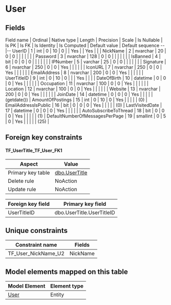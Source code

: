 ﻿User
============

## Fields

Field name | Ordinal | Native type | Length | Precision | Scale | Is Nullable | Is PK | Is FK | Is Identity | Is Computed  | Default value | Default sequence
--|--
UserID | 1 | int | 0 | 10 | 0 |  | Yes |  | Yes |  |  | 
NickName | 2 | nvarchar | 20 | 0 | 0 |  |  |  |  |  |  | 
Password | 3 | nvarchar | 128 | 0 | 0 |  |  |  |  |  |  | 
IsBanned | 4 | bit | 0 | 0 | 0 |  |  |  |  |  |  | 
IPNumber | 5 | varchar | 25 | 0 | 0 |  |  |  |  |  |  | 
Signature | 6 | nvarchar | 250 | 0 | 0 | Yes |  |  |  |  |  | 
IconURL | 7 | nvarchar | 250 | 0 | 0 | Yes |  |  |  |  |  | 
EmailAddress | 8 | nvarchar | 200 | 0 | 0 | Yes |  |  |  |  |  | 
UserTitleID | 9 | int | 0 | 10 | 0 |  |  | Yes |  |  |  | 
DateOfBirth | 10 | datetime | 0 | 0 | 0 | Yes |  |  |  |  |  | 
Occupation | 11 | nvarchar | 100 | 0 | 0 | Yes |  |  |  |  |  | 
Location | 12 | nvarchar | 100 | 0 | 0 | Yes |  |  |  |  |  | 
Website | 13 | nvarchar | 200 | 0 | 0 | Yes |  |  |  |  |  | 
JoinDate | 14 | datetime | 0 | 0 | 0 | Yes |  |  |  |  | (getdate()) | 
AmountOfPostings | 15 | int | 0 | 10 | 0 | Yes |  |  |  |  | (0) | 
EmailAddressIsPublic | 16 | bit | 0 | 0 | 0 | Yes |  |  |  |  | (0) | 
LastVisitedDate | 17 | datetime | 0 | 0 | 0 | Yes |  |  |  |  |  | 
AutoSubscribeToThread | 18 | bit | 0 | 0 | 0 | Yes |  |  |  |  | (1) | 
DefaultNumberOfMessagesPerPage | 19 | smallint | 0 | 5 | 0 | Yes |  |  |  |  | (25) | 

## Foreign key constraints

#### TF_UserTitle_TF_User_FK1

Aspect | Value
--|--
Primary key table | [dbo.UserTitle](../dbo/UserTitle.htm)
Delete rule | NoAction
Update rule | NoAction 

Foreign key field | Primary key field
--|--
UserTitleID | dbo.UserTitle.UserTitleID

## Unique constraints

Constraint name | Fields
--|--
TF_User_NickName_U2 | NickName


## Model elements mapped on this table

Model Element | Element type
--|--
[User](../../../EntityModel/_DefaultGroup/Entities/User.htm) | Entity
